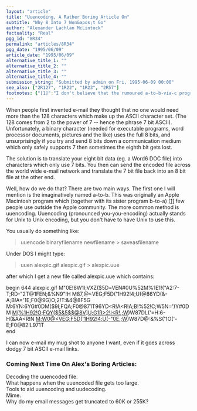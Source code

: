 ```yaml
---
layout: "article"
title: "Uuencoding, A Rather Boring Article On"
subtitle: "Why 8 Into 7 Won&apos;t Go"
author: "Alexander Lachlan McLintock"
factuality: "Real"
pgg_id: "8R34"
permalink: "articles/8R34"
pgg_date: "1995/06/09"
article_date: "1995/06/09"
alternative_title_1: ""
alternative_title_2: ""
alternative_title_3: ""
alternative_title_4: ""
submission_string: "Submitted by admin on Fri, 1995-06-09 00:00"
see_also: ["2R127", "1R22", "1R23", "2R57"]
footnotes: {"[1]":"I don't believe that the rumoured a-to-b-via-c program actually exists."}
---
```

<div>
<p>When people first invented e-mail they thought that no one would need more than the 128 characters which make up the ASCII character set. (The 128 comes from 2 to the power of 7 -- hence the phrase 7 bit ASCII). Unfortunately, a binary character (needed for executable programs, word processor documents, pictures and the like) uses the full 8 bits, and unsurprisingly if you try and send 8 bits down a communication medium which only safely supports 7 then sometimes the eighth bit gets lost.</p>
<p>The solution is to translate your eight bit data (eg. a Word6 DOC file) into characters which only use 7 bits. You then can send the encoded file across the world wide e-mail network and translate the 7 bit file back into an 8 bit file at the other end.</p>
<p>Well, how do we do that? There are two main ways. The first one I will mention is the imaginatively named a-to-b. This was originally an Apple Macintosh program which (together with its sister program b-to-a) <a href="#footnotes.1" class="footnote-link">[1]</a> few people use outside the Apple community. The more common method is uuencoding. Uuencoding (pronounced you-you-encoding) actually stands for Unix to Unix encoding, but you don't have to have Unix to use this.</p>
<p>You usually do something like:</p>
<blockquote>uuencode binaryfilename newfilename &gt; saveasfilename</blockquote>
<p>Under DOS I might type:</p>
<blockquote>uuen alexpic.gif alexpic.gif &gt; alexpic.uue</blockquote>
<p>after which I get a new file called alexpic.uue which contains:</p>
<p>begin 644 alexpic.gif M"0E!8W1I;VXZ($5D=VEN#0U%52M%1E1!("A2:7-T;RD-"2T@1FEN;&amp;%N9"!H M87,@&lt;VEG;F5D('1H92!4;U(@86YD(&amp;-A;B!A='1E;F0@9G)O;2!T:&amp;4@8F5G M:6YN:6YG#0DM($9I;FQA;F0@871T96YD&lt;R!A&lt;R!A;B!%52!C;W5N=')Y#0DM <a href="https://web.archive.org/web/20130205230357/mailto:M(%1H92!O;FQY(%245&amp;5%24%24@8V%5DU;G1R%3E2!I%3CR!.;W">M(%1H92!O;FQY($5&amp;5$$@8V]U;G1R&gt;2!I&lt;R!.;W</a>)W87DL('=H:6-H(&amp;AA&lt;R!N <a href="https://web.archive.org/web/20130205230357/mailto:M;W0@%3CVEG;F5D('1H92!4;U(-">M;W0@&lt;VEG;F5D('1H92!4;U(-"0E.;W</a>)W87D@:&amp;%S('1O('-E;F0@82!L971T<br>
end</p>
<p>I can now e-mail my mug shot to anyone I want, even if it goes across dodgy 7 bit ASCII e-mail links.</p>
<h3>Coming Next Time On Alex's Boring Articles:</h3>
<p>Decoding the uuencoded file.<br>
What happens when the uuencoded file gets too large.<br>
Tools to aid uuencoding and uudecoding.<br>
Mime.<br>
Why do my email messages get truncated to 60K or 255K?</p>
</div>
